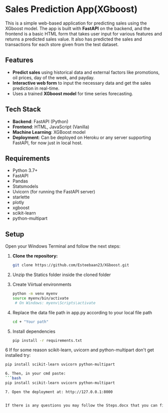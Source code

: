 # Sales Prediction App(XGboost)

This is a simple web-based application for predicting sales using the XGboost model. The app is built with **FastAPI** on the backend, and the frontend is a basic HTML form that takes user input for various features and returns a predicted sales value. It also has predicted the sales and transactions for each store given from the test dataset.

## Features

- **Predict sales** using historical data and external factors like promotions, oil prices, day of the week, and payday.
- **Interactive web form** to input the necessary data and get the sales prediction in real-time.
- Uses a trained **XGboost model** for time series forecasting.

## Tech Stack

- **Backend**: FastAPI (Python)
- **Frontend**: HTML, JavaScript (Vanilla)
- **Machine Learning**: XGBoost model
- **Deployment**: Can be deployed on Heroku or any server supporting FastAPI, for now just in local host.

## Requirements

- Python 3.7+
- FastAPI
- Pandas
- Statsmodels
- Uvicorn (for running the FastAPI server)
- starlette
- plotly
- xgboost
- scikit-learn
- python-multipart

## Setup
Open your Windows Terminal and follow the next steps:

1. **Clone the repository:**

   ```bash
   git clone https://github.com/Esteebaan23/XGboost.git

2. Unzip the Statics folder inside the cloned folder

3. Create Viirtual environments
   ```bash
   python -m venv myenv
   source myenv/bin/activate
    # On Windows: myenv\Scripts\activate
4. Replace the data file path in app.py according to your local file path
   ```bash
   cd + "Your path"
5. Install dependencies
     ```bash
    pip install -r requirements.txt

6 If for some reason scikit-learn, uvicorn and python-multipart don't get installed try:
   ```bash
   pip install scikit-learn uvicorn python-multipart

6. Then, in your cmd paste:
   ```bash
   pip install scikit-learn uvicorn python-multipart
   
7. Open the deployment at: http://127.0.0.1:8000


If there is any questions you may follow the Steps.docx that you can find in the Deployment ZIP file or in the repository.

